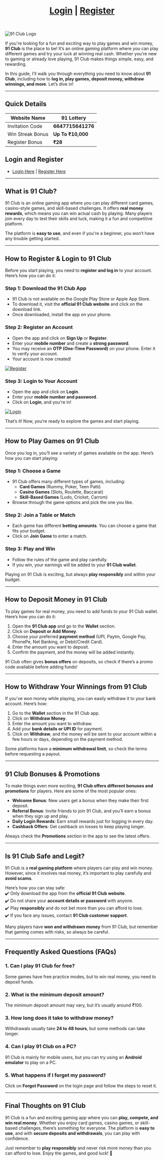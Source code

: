 <br><h1 align="center"> <a href="https:www.91222.in">Login</a> | <a href="https://www.aaeclub.com/#/register?invitationCode=6647715641276"> Register</a></h1>
<br>

![91 Club Logo](https://91club.net/wp-content/uploads/2023/07/91-Club.jpg)

If you're looking for a fun and exciting way to play games and win money, **91 Club** is the place to be! It’s an online gaming platform where you can play different games and try your luck at winning real cash. Whether you're new to gaming or already love playing, 91 Club makes things simple, easy, and rewarding.  

In this guide, I’ll walk you through everything you need to know about **91 Club**, including how to **log in, play games, deposit money, withdraw winnings, and more**. Let’s dive in!  

---

## Quick Details  

| Website Name   | 91 Lottery |
|---------------|------------|
| Invitation Code | **6647715641276** |
| Win Streak Bonus | **Up To ₹10,000** |
| Register Bonus  | **₹28** |

## Login and Register  
- [Login Here](https://www.91222.in/) | [Register Here](https://www.aaeclub.com/#/register?invitationCode=6647715641276)

---

## What is 91 Club?  

91 Club is an online gaming app where you can play different card games, casino-style games, and skill-based challenges. It offers **real money rewards**, which means you can win actual cash by playing. Many players join every day to test their skills and luck, making it a fun and competitive platform.  

The platform is **easy to use**, and even if you're a beginner, you won’t have any trouble getting started.  

---

## How to Register & Login to 91 Club  

Before you start playing, you need to **register and log in** to your account. Here’s how you can do it:  

### Step 1: Download the 91 Club App  
- 91 Club is not available on the Google Play Store or Apple App Store.  
- To download it, visit the **official 91 Club website** and click on the download link.  
- Once downloaded, install the app on your phone.  

### Step 2: Register an Account  
- Open the app and click on **Sign Up** or **Register**.  
- Enter your **mobile number** and create a **strong password**.  
- You may receive an **OTP (One-Time Password)** on your phone. Enter it to verify your account.  
- Your account is now created!  

[![Register](https://img.shields.io/badge/Register-Click%20Here-green?style=for-the-badge)](https://www.aaeclub.com/#/register?invitationCode=6647715641276)  

### Step 3: Login to Your Account  
- Open the app and click on **Login**.  
- Enter your **mobile number and password**.  
- Click on **Login**, and you're in!  

[![Login](https://img.shields.io/badge/Login-Click%20Here-blue?style=for-the-badge)](https://www.91222.in/)  

That’s it! Now, you’re ready to explore the games and start playing.  

---

## How to Play Games on 91 Club  

Once you log in, you’ll see a variety of games available on the app. Here’s how you can start playing:  

### Step 1: Choose a Game  
- 91 Club offers many different types of games, including:  
  - **Card Games** (Rummy, Poker, Teen Patti)  
  - **Casino Games** (Slots, Roulette, Baccarat)  
  - **Skill-Based Games** (Ludo, Cricket, Carrom)  
- Browse through the game options and pick the one you like.  

### Step 2: Join a Table or Match  
- Each game has different **betting amounts**. You can choose a game that fits your budget.  
- Click on **Join Game** to enter a match.  

### Step 3: Play and Win  
- Follow the rules of the game and play carefully.  
- If you win, your earnings will be added to your **91 Club wallet**.  

Playing on 91 Club is exciting, but always **play responsibly** and within your budget.  

---

## How to Deposit Money in 91 Club  

To play games for real money, you need to add funds to your 91 Club wallet. Here’s how you can do it:  

1. Open the **91 Club app** and go to the **Wallet** section.  
2. Click on **Deposit or Add Money**.  
3. Choose your preferred **payment method** (UPI, Paytm, Google Pay, PhonePe, Net Banking, or Debit/Credit Card).  
4. Enter the amount you want to deposit.  
5. Confirm the payment, and the money will be added instantly.  

91 Club often gives **bonus offers** on deposits, so check if there’s a promo code available before adding funds!  

---

## How to Withdraw Your Winnings from 91 Club  

If you’ve won money while playing, you can easily withdraw it to your bank account. Here’s how:  

1. Go to the **Wallet** section in the 91 Club app.  
2. Click on **Withdraw Money**.  
3. Enter the amount you want to withdraw.  
4. Add your **bank details or UPI ID** for payment.  
5. Click on **Withdraw**, and the money will be sent to your account within a few hours or days, depending on the payment method.  

Some platforms have a **minimum withdrawal limit**, so check the terms before requesting a payout.  

---

## 91 Club Bonuses & Promotions  

To make things even more exciting, **91 Club offers different bonuses and promotions** for players. Here are some of the most popular ones:  

- **Welcome Bonus**: New users get a bonus when they make their first deposit.  
- **Referral Bonus**: Invite friends to join 91 Club, and you’ll earn a bonus when they sign up and play.  
- **Daily Login Rewards**: Earn small rewards just for logging in every day.  
- **Cashback Offers**: Get cashback on losses to keep playing longer.  

Always check the **Promotions** section in the app to see the latest offers.  

---

## Is 91 Club Safe and Legit?  

91 Club is a **real gaming platform** where players can play and win money. However, since it involves real money, it’s important to play carefully and **avoid scams**.  

Here’s how you can stay safe:  
✔️ Only download the app from the **official 91 Club website**.  
✔️ Do not share your **account details or password** with anyone.  
✔️ Play **responsibly** and do not bet more than you can afford to lose.  
✔️ If you face any issues, contact **91 Club customer support**.  

Many players have **won and withdrawn money** from 91 Club, but remember that gaming comes with risks, so always be careful.  

---

## Frequently Asked Questions (FAQs)  

### 1. Can I play 91 Club for free?  
Some games have free practice modes, but to win real money, you need to deposit funds.  

### 2. What is the minimum deposit amount?  
The minimum deposit amount may vary, but it’s usually around ₹100.  

### 3. How long does it take to withdraw money?  
Withdrawals usually take **24 to 48 hours**, but some methods can take longer.  

### 4. Can I play 91 Club on a PC?  
91 Club is mainly for mobile users, but you can try using an **Android emulator** to play on a PC.  

### 5. What happens if I forget my password?  
Click on **Forgot Password** on the login page and follow the steps to reset it.  

---

## Final Thoughts on 91 Club  

91 Club is a fun and exciting gaming app where you can **play, compete, and win real money**. Whether you enjoy card games, casino games, or skill-based challenges, there’s something for everyone. The platform is **easy to use**, and with **secure deposits and withdrawals**, you can play with confidence.  

Just remember to **play responsibly** and never risk more money than you can afford to lose. Enjoy the games, and good luck! 🎉  
